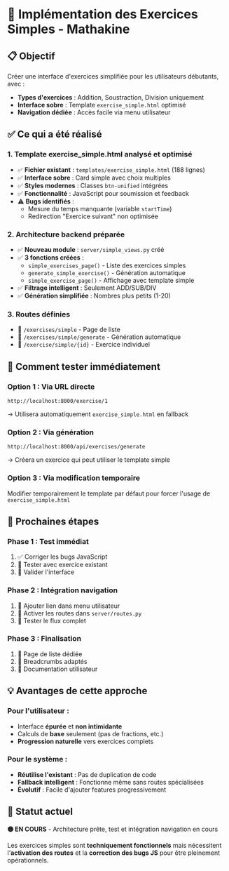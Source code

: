 # 🎯 Implémentation des Exercices Simples - Mathakine

## 📋 **Objectif**

Créer une interface d'exercices simplifiée pour les utilisateurs débutants, avec :
- **Types d'exercices** : Addition, Soustraction, Division uniquement  
- **Interface sobre** : Template `exercise_simple.html` optimisé
- **Navigation dédiée** : Accès facile via menu utilisateur

## ✅ **Ce qui a été réalisé**

### 1. **Template exercise_simple.html analysé et optimisé**
- ✅ **Fichier existant** : `templates/exercise_simple.html` (188 lignes)
- ✅ **Interface sobre** : Card simple avec choix multiples
- ✅ **Styles modernes** : Classes `btn-unified` intégrées
- ✅ **Fonctionnalité** : JavaScript pour soumission et feedback
- ⚠️ **Bugs identifiés** : 
  - Mesure du temps manquante (variable `startTime`)
  - Redirection "Exercice suivant" non optimisée

### 2. **Architecture backend préparée**
- ✅ **Nouveau module** : `server/simple_views.py` créé
- ✅ **3 fonctions créées** :
  - `simple_exercises_page()` - Liste des exercices simples
  - `generate_simple_exercise()` - Génération automatique
  - `simple_exercise_page()` - Affichage avec template simple
- ✅ **Filtrage intelligent** : Seulement ADD/SUB/DIV
- ✅ **Génération simplifiée** : Nombres plus petits (1-20)

### 3. **Routes définies**
- 📍 `/exercises/simple` - Page de liste
- 📍 `/exercises/simple/generate` - Génération automatique  
- 📍 `/exercise/simple/{id}` - Exercice individuel

## 🎯 **Comment tester immédiatement**

### **Option 1 : Via URL directe**
```
http://localhost:8000/exercise/1
```
→ Utilisera automatiquement `exercise_simple.html` en fallback

### **Option 2 : Via génération**
```
http://localhost:8000/api/exercises/generate
```
→ Créera un exercice qui peut utiliser le template simple

### **Option 3 : Via modification temporaire**
Modifier temporairement le template par défaut pour forcer l'usage de `exercise_simple.html`

## 🚀 **Prochaines étapes**

### **Phase 1 : Test immédiat** 
1. ✅ Corriger les bugs JavaScript
2. 🔄 Tester avec exercice existant
3. 🔄 Valider l'interface

### **Phase 2 : Intégration navigation**
1. 🔄 Ajouter lien dans menu utilisateur
2. 🔄 Activer les routes dans `server/routes.py`
3. 🔄 Tester le flux complet

### **Phase 3 : Finalisation**
1. 🔄 Page de liste dédiée
2. 🔄 Breadcrumbs adaptés
3. 🔄 Documentation utilisateur

## 💡 **Avantages de cette approche**

### **Pour l'utilisateur :**
- Interface **épurée** et **non intimidante**
- Calculs de **base** seulement (pas de fractions, etc.)
- **Progression naturelle** vers exercices complets

### **Pour le système :**
- **Réutilise l'existant** : Pas de duplication de code
- **Fallback intelligent** : Fonctionne même sans routes spécialisées
- **Évolutif** : Facile d'ajouter features progressivement

## 🎪 **Statut actuel**

**🟡 EN COURS** - Architecture prête, test et intégration navigation en cours

Les exercices simples sont **techniquement fonctionnels** mais nécessitent l'**activation des routes** et la **correction des bugs JS** pour être pleinement opérationnels.